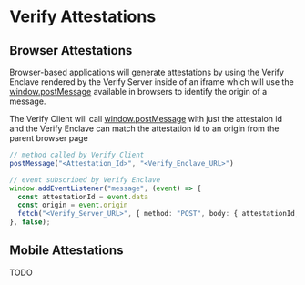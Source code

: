 # Verify Attestations

## Browser Attestations

Browser-based applications will generate attestations by using the Verify Enclave rendered by the Verify Server inside of an iframe which will use the [window.postMessage](https://developer.mozilla.org/en-US/docs/Web/API/Window/postMessage) available in browsers to identify the origin of a message.

The Verify Client will call [window.postMessage](https://developer.mozilla.org/en-US/docs/Web/API/Window/postMessage) with just the attestaion id and the Verify Enclave can match the attestation id to an origin from the parent browser page

```typescript
// method called by Verify Client
postMessage("<Attestation_Id>", "<Verify_Enclave_URL>")

// event subscribed by Verify Enclave
window.addEventListener("message", (event) => {
  const attestationId = event.data
  const origin = event.origin
  fetch("<Verify_Server_URL>", { method: "POST", body: { attestationId, origin }})
}, false);
```

## Mobile Attestations

TODO